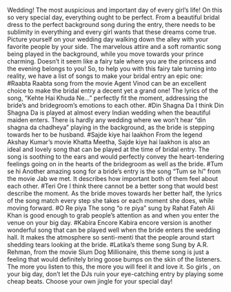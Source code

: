 Wedding! The most auspicious and important day of every girl’s life! On this so very special day, everything ought to be perfect. From a beautiful bridal dress to the perfect background song during the entry, there needs to be sublimity in everything and every girl wants that these dreams come true. 
Picture yourself on your wedding day walking down the alley with your favorite people by your side. The marvelous attire and a soft romantic song being played in the background, while you move towards your prince charming. Doesn’t it seem like a fairy tale where you are the princess and the evening belongs to you! So, to help you with this fairy tale turning into reality, we have a list of songs to make your bridal entry an epic one:
#Raabta 
Raabta song from the movie Agent Vinod can be an excellent choice to make the bridal entry a decent yet a grand one! The lyrics of the song, “Kehte Hai Khuda Ne…” perfectly fit the moment, addressing the bride’s and bridegroom’s emotions to each other. 
#Din Shagna Da
I think Din Shagna Da is played at almost every Indian wedding when the beautiful maiden enters. There is hardly any wedding where we won’t hear “din shagna da chadheya” playing in the background, as the bride is stepping towards her to be husband. 
#Sajde kiye hai laakhon
From the legend Akshay Kumar’s movie Khatta Meetha, Sajde kiye hai laakhon is also an ideal and lovely song that can be played at the time of bridal entry. The song is soothing to the ears and would perfectly convey the heart-tendering feelings going on in the hearts of the bridegroom as well as the bride. 
#Tum se hi
Another amazing song for a bride’s entry is the song “Tum se hi” from the movie Jab we met. It describes how important both of them feel about each other. 
#Teri Ore
I think there cannot be a better song that would best describe the moment. As the bride moves towards her better half, the lyrics of the song match every step she takes or each moment she does, while moving forward.
#O Re piya
The song “o re piya” sung by Rahat Fateh Ali Khan is good enough to grab people’s attention as and when you enter the venue on your big day. 
#Kabira Encore
Kabira encore version is another wonderful song that can be played well when the bride enters the wedding hall. It makes the atmosphere so senti-menti that the people around start shedding tears looking at the bride.
#Latika’s theme song
Sung by A.R. Rehman, from the movie Slum Dog Millionaire, this theme song is just a feeling that would definitely bring goose bumps on the skin of the listeners. The more you listen to this, the more you will feel it and love it. 
So girls , on your big day, don’t let the DJs ruin your eye-catching entry by playing some cheap beats. Choose your own jingle for your special day! 

 

